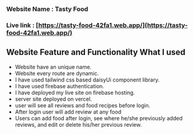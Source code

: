 ### Website Name : Tasty Food

### Live link : [https://tasty-food-42fa1.web.app/](https://tasty-food-42fa1.web.app/)

## Website Feature and Functionality What I used

* Website have an unique name.
* Website every route are dynamic.
* I have used tailwind css based daisyUi component library.
* I have used firebase authentication.
* I have deployed my live site on firebase hosting.
*  server site deployed on vercel.
* user will see all reviews and food recipes before login.
* After login user will add review at any food
* Users can add food after login, see where he/she previously added reviews, and edit or delete his/her previous review.